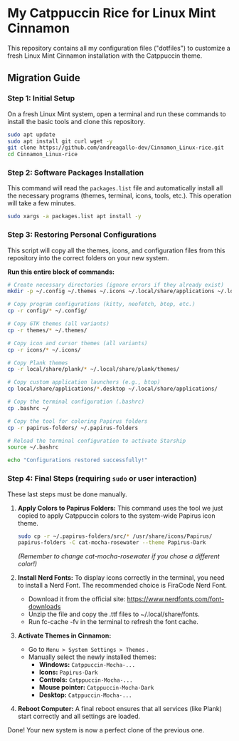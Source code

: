 # My Catppuccin Rice for Linux Mint Cinnamon

This repository contains all my configuration files ("dotfiles") to customize a fresh Linux Mint Cinnamon installation with the Catppuccin theme.

## Migration Guide

### Step 1: Initial Setup

On a fresh Linux Mint system, open a terminal and run these commands to install the basic tools and clone this repository.

```bash
sudo apt update
sudo apt install git curl wget -y
git clone https://github.com/andreagallo-dev/Cinnamon_Linux-rice.git
cd Cinnamon_Linux-rice
```

### Step 2: Software Packages Installation

This command will read the `packages.list` file and automatically install all the necessary programs (themes, terminal, icons, tools, etc.). This operation will take a few minutes.

```bash
sudo xargs -a packages.list apt install -y
```

### Step 3: Restoring Personal Configurations

This script will copy all the themes, icons, and configuration files from this repository into the correct folders on your new system.

**Run this entire block of commands:**

```bash
# Create necessary directories (ignore errors if they already exist)
mkdir -p ~/.config ~/.themes ~/.icons ~/.local/share/applications ~/.local/share/plank/themes

# Copy program configurations (kitty, neofetch, btop, etc.)
cp -r config/* ~/.config/

# Copy GTK themes (all variants)
cp -r themes/* ~/.themes/

# Copy icon and cursor themes (all variants)
cp -r icons/* ~/.icons/

# Copy Plank themes
cp -r local/share/plank/* ~/.local/share/plank/themes/

# Copy custom application launchers (e.g., btop)
cp local/share/applications/*.desktop ~/.local/share/applications/

# Copy the terminal configuration (.bashrc)
cp .bashrc ~/

# Copy the tool for coloring Papirus folders
cp -r papirus-folders/ ~/.papirus-folders

# Reload the terminal configuration to activate Starship
source ~/.bashrc

echo "Configurations restored successfully!"
```

### Step 4: Final Steps (requiring `sudo` or user interaction)

These last steps must be done manually.

1.  **Apply Colors to Papirus Folders:**
    This command uses the tool we just copied to apply Catppuccin colors to the system-wide Papirus icon theme.

    ```bash
    sudo cp -r ~/.papirus-folders/src/* /usr/share/icons/Papirus/
    papirus-folders -C cat-mocha-rosewater --theme Papirus-Dark
    ```
    *(Remember to change cat-mocha-rosewater if you chose a different color!)*

2.  **Install Nerd Fonts:**
    To display icons correctly in the terminal, you need to install a Nerd Font. The recommended choice is FiraCode Nerd Font.

    - Download it from the official site: https://www.nerdfonts.com/font-downloads
    - Unzip the file and copy the .ttf files to ~/.local/share/fonts.
    - Run fc-cache -fv in the terminal to refresh the font cache.

3.  **Activate Themes in Cinnamon:**
    - Go to `Menu > System Settings > Themes` .
    - Manually select the newly installed themes:
      - **Windows:** `Catppuccin-Mocha-...`
      - **Icons:** `Papirus-Dark`
      - **Controls:** `Catppuccin-Mocha-...`
      - **Mouse pointer:** `Catppuccin-Mocha-Dark`
      - **Desktop:** `Catppuccin-Mocha-...`

4.  **Reboot Computer:**
    A final reboot ensures that all services (like Plank) start correctly and all settings are loaded.

Done! Your new system is now a perfect clone of the previous one.
